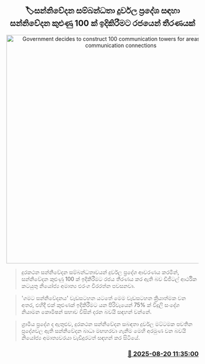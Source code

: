 <p align='center'><b><h2 align='center' title='Government decides to construct 100 communication towers for areas with poor communication connections'>🏷සන්නිවේදන සම්බන්ධතා දුර්වල ප්‍රදේශ සඳහා සන්නිවේදන කුළුණු 100 ක් ඉදිකිරීමට රජයෙන් තීරණයක්</h2></b></p>
<p align='center'><img src='https://helakuru.sgp1.cdn.digitaloceanspaces.com/esana/images/lib/Communication-towers.jpg' width='600' alt='Government decides to construct 100 communication towers for areas with poor communication connections'></p>

> දුරකථන සන්නිවේදන සම්බන්ධතාවයන් දුර්වල ප්‍රදේශ ආවරණය කරමින්, සන්නිවේදන කුළුණු 100 ක් ඉදිකිරීමට රජය තීරණය කර ඇති බව ඩිජිටල් ආර්ථික කටයුතු නියෝජ්‍ය අමාත්‍ය එරංග වීරරත්න පවසනවා.

> 'ගමට සන්නිවේදනය' වැඩසටහන යටතේ මෙම වැඩසටහන ක්‍රියාත්මක වන අතර, එහිදී එක් කුළුණක් ඉදිකිරීමට යන පිරිවැයෙන් 75% ක් විදුලි සංදේශ නියාමන කොමිෂන් සභාව විසින් දරන බවයි සඳහන් වන්නේ.

> ග්‍රාමීය ප්‍රදේශ ද ඇතුළුව, දුරකථන සන්නිවේදන සබඳතා දුර්වල මට්ටමක පවතින ප්‍රදේශවල ඇති සන්නිවේදන බාධා මඟහරවා ගැනීම මෙහි අරමුණ වන බවයි නියෝජ්‍ය අමාත්‍යවරයා වැඩිදුරටත් සඳහන් කර සිටියේ.



<h3 align='right'><a href='https://www.helakuru.lk/esana/p/112852/'>📅 2025-08-20 11:35:00</a></h3>
